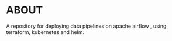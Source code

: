 # ABOUT
A repository for deploying data pipelines on apache airflow , using terraform, kubernetes and helm.
